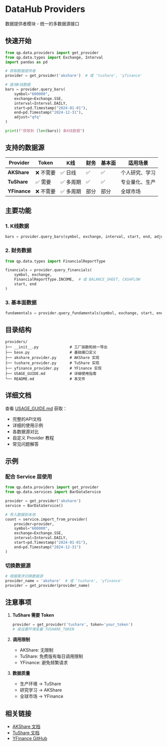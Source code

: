# DataHub Providers

数据提供者模块 - 统一的多数据源接口

## 快速开始

```python
from qp.data.providers import get_provider
from qp.data.types import Exchange, Interval
import pandas as pd

# 获取数据提供者
provider = get_provider('akshare')  # 或 'tushare', 'yfinance'

# 查询K线数据
bars = provider.query_bars(
    symbol="600000",
    exchange=Exchange.SSE,
    interval=Interval.DAILY,
    start=pd.Timestamp("2024-01-01"),
    end=pd.Timestamp("2024-12-31"),
    adjust="qfq"
)

print(f"获取到 {len(bars)} 条K线数据")
```

## 支持的数据源

| Provider | Token | K线 | 财务 | 基本面 | 适用场景 |
|----------|-------|-----|------|--------|---------|
| **AKShare** | ❌ 不需要 | ✅ 日线 | ✅ | ✅ | 个人研究、学习 |
| **TuShare** | ✅ 需要 | ✅ 多周期 | ✅ | ✅ | 专业量化、生产 |
| **YFinance** | ❌ 不需要 | ✅ 多周期 | 部分 | 部分 | 全球市场 |

## 主要功能

### 1. K线数据
```python
bars = provider.query_bars(symbol, exchange, interval, start, end, adjust)
```

### 2. 财务数据
```python
from qp.data.types import FinancialReportType

financials = provider.query_financials(
    symbol, exchange, 
    FinancialReportType.INCOME,  # 或 BALANCE_SHEET, CASHFLOW
    start, end
)
```

### 3. 基本面数据
```python
fundamentals = provider.query_fundamentals(symbol, exchange, start, end)
```

## 目录结构

```
providers/
├── __init__.py              # 工厂函数和统一导出
├── base.py                  # 基础接口定义
├── akshare_provider.py      # AKShare 实现
├── tushare_provider.py      # TuShare 实现
├── yfinance_provider.py     # YFinance 实现
├── USAGE_GUIDE.md           # 详细使用指南
└── README.md                # 本文件
```

## 详细文档

查看 [USAGE_GUIDE.md](./USAGE_GUIDE.md) 获取：
- 完整的API文档
- 详细的使用示例
- 各数据源对比
- 自定义 Provider 教程
- 常见问题解答

## 示例

### 配合 Service 层使用

```python
from qp.data.providers import get_provider
from qp.data.services import BarDataService

provider = get_provider('akshare')
service = BarDataService()

# 导入数据到本地
count = service.import_from_provider(
    provider=provider,
    symbol="600000",
    exchange=Exchange.SSE,
    interval=Interval.DAILY,
    start=pd.Timestamp("2024-01-01"),
    end=pd.Timestamp("2024-12-31")
)
```

### 切换数据源

```python
# 根据需求切换数据源
provider_name = 'akshare'  # 或 'tushare', 'yfinance'
provider = get_provider(provider_name)
```

## 注意事项

1. **TuShare 需要 Token**
   ```python
   provider = get_provider('tushare', token='your_token')
   # 或设置环境变量 TUSHARE_TOKEN
   ```

2. **调用限制**
   - AKShare: 无限制
   - TuShare: 免费版有每日调用限制
   - YFinance: 避免频繁请求

3. **数据质量**
   - 生产环境 → TuShare
   - 研究学习 → AKShare
   - 全球市场 → YFinance

## 相关链接

- [AKShare 文档](https://akshare.akfamily.xyz/)
- [TuShare 文档](https://tushare.pro/document/2)
- [YFinance GitHub](https://github.com/ranaroussi/yfinance)

